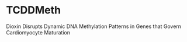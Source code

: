 # TCDDMeth
Dioxin Disrupts Dynamic DNA Methylation Patterns in Genes that Govern Cardiomyocyte Maturation
